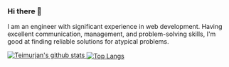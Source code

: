 ### Hi there 👋

I am an engineer with significant experience in web development. Having excellent communication, management, and problem-solving skills, I'm good at finding reliable solutions for atypical problems.

<div>
  <a href="https://github.com/anuraghazra/github-readme-stats">
    <img alt="Teimurjan's github stats" src="https://github-readme-stats.vercel.app/api?username=teimurjan&show_icons=true&line_height=21&show_icons=true&theme=vue" />
  </a>
   <a href="https://github.com/anuraghazra/github-readme-stats">
    <img align="center" alt="Top Langs" src="https://github-readme-stats.vercel.app/api/top-langs/?username=teimurjan&show_icons=true&layout=compact&theme=vue&hide=jupyter%20notebook,html&count_private=true" />
  </a>
</div>
